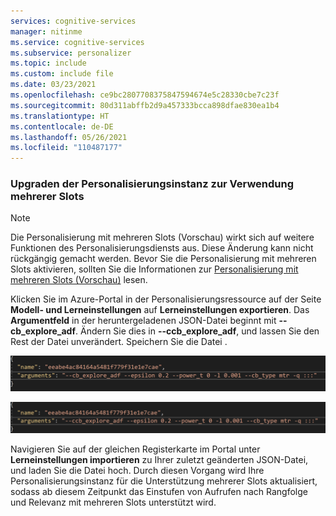```yaml
---
services: cognitive-services
manager: nitinme
ms.service: cognitive-services
ms.subservice: personalizer
ms.topic: include
ms.custom: include file
ms.date: 03/23/2021
ms.openlocfilehash: ce9bc2807708375847594674e5c28330cbe7c23f
ms.sourcegitcommit: 80d311abffb2d9a457333bcca898dfae830ea1b4
ms.translationtype: HT
ms.contentlocale: de-DE
ms.lasthandoff: 05/26/2021
ms.locfileid: "110487177"
---
```

### <a name="upgrade-personalizer-instance-to-multislot"></a>Upgraden der Personalisierungsinstanz zur Verwendung mehrerer Slots

> [!NOTE]
> Die Personalisierung mit mehreren Slots (Vorschau) wirkt sich auf weitere Funktionen des Personalisierungsdiensts aus. Diese Änderung kann nicht rückgängig gemacht werden. Bevor Sie die Personalisierung mit mehreren Slots aktivieren, sollten Sie die Informationen zur [Personalisierung mit mehreren Slots (Vorschau)](../concept-multi-slot-personalization.md) lesen. 

Klicken Sie im Azure-Portal in der Personalisierungsressource auf der Seite **Modell- und Lerneinstellungen** auf **Lerneinstellungen exportieren**. Das **Argumentfeld** in der heruntergeladenen JSON-Datei beginnt mit **--cb_explore_adf**. Ändern Sie dies in **--ccb_explore_adf**, und lassen Sie den Rest der Datei unverändert. Speichern Sie die Datei . 

![Lerneinstellungen vor der Änderung](../media/settings/learning-settings-pre-upgrade.png)

![Lerneinstellungen nach der Änderung](../media/settings/learning-settings-post-upgrade.png)

Navigieren Sie auf der gleichen Registerkarte im Portal unter **Lerneinstellungen importieren** zu Ihrer zuletzt geänderten JSON-Datei, und laden Sie die Datei hoch. Durch diesen Vorgang wird Ihre Personalisierungsinstanz für die Unterstützung mehrerer Slots aktualisiert, sodass ab diesem Zeitpunkt das Einstufen von Aufrufen nach Rangfolge und Relevanz mit mehreren Slots unterstützt wird.

